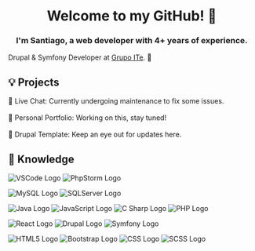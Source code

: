 <h1 align="center">Welcome to my GitHub! 👋</h1>
<h3 align="center">I'm Santiago, a web developer with 4+ years of experience.</h3>

Drupal & Symfony Developer at [Grupo ITe](https://grupoite.dev). 🚀

## 💡 Projects

💬 Live Chat: Currently undergoing maintenance to fix some issues.<br><br>
🌟 Personal Portfolio: Working on this, stay tuned!<br><br>
🔨 Drupal Template: Keep an eye out for updates here.

## 🦉 Knowledge

![VSCode Logo](https://img.shields.io/badge/Editor-VSCode-informational?style=for-the-badge&logo=visualstudiocode&logoColor=white&color=198BD3)
![PhpStorm Logo](https://img.shields.io/badge/Editor-PhpStorm-informational?style=for-the-badge&logo=PhpStorm&logoColor=white&color=B345F1)

![MySQL Logo](https://img.shields.io/badge/Tools-MySQL-informational?style=for-the-badge&logo=mysql&logoColor=white&color=00758F)
![SQLServer Logo](https://img.shields.io/badge/Tools-SQLServer-informational?style=for-the-badge&logo=microsoft%20sql%20server&logoColor=white&color=EA3E23)

![Java Logo](https://img.shields.io/badge/Code-Java-informational?style=for-the-badge&logo=java&logoColor=white&color=F89820)
![JavaScript Logo](https://img.shields.io/badge/Code-JavaScript-informational?style=for-the-badge&logo=javascript&logoColor=white&color=F7DF1E)
![C Sharp Logo](https://img.shields.io/badge/Code-C%20Sharp-informational?style=for-the-badge&logo=csharp&logoColor=white&color=1572B6)
![PHP Logo](https://img.shields.io/badge/Code-PHP-informational?style=for-the-badge&logo=php&logoColor=white&color=787CB4)

![React Logo](https://img.shields.io/badge/Code-React-informational?style=for-the-badge&logo=react&logoColor=white&color=61DAFB)
![Drupal Logo](https://img.shields.io/badge/Code-Drupal-informational?style=for-the-badge&logo=Drupal&logoColor=white&color=0678BE)
![Symfony Logo](https://img.shields.io/badge/Code-Symfony-informational?style=for-the-badge&logo=Symfony&logoColor=white&color=000000)

![HTML5 Logo](https://img.shields.io/badge/Code-HTML5-informational?style=for-the-badge&logo=html5&logoColor=white&color=orange)
![Bootstrap Logo](https://img.shields.io/badge/Code-Bootstrap-informational?style=for-the-badge&logo=bootstrap&logoColor=white&color=7952B3)
![CSS Logo](https://img.shields.io/badge/Code-CSS-informational?style=for-the-badge&logo=css3&logoColor=white&color=1572B6)
![SCSS Logo](https://img.shields.io/badge/Code-SCSS-informational?style=for-the-badge&logo=sass&logoColor=white&color=CD6799)
